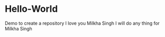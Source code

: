 # Hello-World
Demo to create a repository
I love you Milkha Singh
I will do any thing for Milkha Singh 
